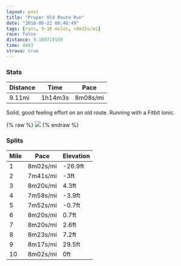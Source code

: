 ```yaml
---
layout: post
title: "Proper Old Route Run"
date: "2018-06-22 08:40:49"
tags: [runs, 9-10 miles, <8m15s/mi]
race: false
distance: 9.109719159
time: 4443
strava: true
---
```


### Stats

| Distance | Time | Pace |
|----------|------|------|
|9.11mi|1h14m3s|8m08s/mi|

Solid, good feeling effort on an old route. Running with a Fitbit Ionic.

{% raw %}
<img src='https://maps.googleapis.com/maps/api/staticmap?maptype=roadmap&path=enc:ovrwFjgqbM}EoCVaEqEsDjDiNo@aClLy`@`EQhM{NbUzAxS|KpNtBzNj@|AkCp`@rNrEbHZdf@}@tN|BhIJzHdG`RcB~F|@fPxMxb@tG~G~ElQ~Ex@nDzHtClRkDvBa@lEqBpCuFSsAzAg@zMcHbJuG_HcCrC_W{CCeFyBy@uC?}@lEo]mChAqN_@{DgBo@_mA_N{o@{AqQyEVgE{BeBxIyWQuCtGcNvVmw@bFoC|AaE&key=AIzaSyC1MId7bFpkLXNAaYhBSTb8jLyiSqzbDtM&size=800x800&markers=color:yellow|label:S|40.73336,-73.98534&markers=color:green|label:F|40.73430999999998,-73.98970000000003'>
{% endraw %}

### Splits

| Mile | Pace | Elevation |
|------|------|-----------|
|1|8m02s/mi|-26.9ft|
|2|7m41s/mi|-3ft|
|3|8m20s/mi|4.3ft|
|4|7m58s/mi|-3.9ft|
|5|7m52s/mi|-0.7ft|
|6|8m20s/mi|0.7ft|
|7|8m20s/mi|2.6ft|
|8|8m23s/mi|7.2ft|
|9|8m17s/mi|29.5ft|
|10|8m02s/mi|0ft|
